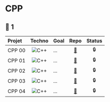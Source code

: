 # CPP

## 🔴 1
| **Projet**        | **Techno**                                                                                                  |**Goal**                               |**Repo**                                               |**Status**|
| :---------------  |:---------------:                                                                                            | :-----                                |:-----:                                                |:------:|
| CPP 00            | <img alt="C++" 		        src="https://img.shields.io/badge/-C++-00599C?logo=C++&logoColor=white"/>     | ...                                   |[🔗](https://github.com/Madness807/CPP_00)             |🔒|
| CPP 01            | <img alt="C++" 			      src="https://img.shields.io/badge/-C++-00599C?logo=C++&logoColor=white"/>             | ...                                   |[🔗](https://github.com/Madness807/CPP_01)             |🔒|
| CPP 02            | <img alt="C++" 			      src="https://img.shields.io/badge/-C++-00599C?logo=C++&logoColor=white"/>             | ...                                   |[🔗](https://github.com/Madness807/CPP_02)             |🔒|
| CPP 03            | <img alt="C++" 			      src="https://img.shields.io/badge/-C++-00599C?logo=C++&logoColor=white"/>             | ...                                   |[🔗](https://github.com/Madness807/CPP_03)             |🔒|
| CPP 04            | <img alt="C++" 			      src="https://img.shields.io/badge/-C++-00599C?logo=C++&logoColor=white"/>             | ...                                   |[🔗](https://github.com/Madness807/CPP_04)             |🔒|
